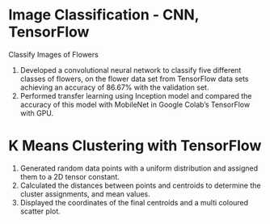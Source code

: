 # Image Classification - CNN, TensorFlow
Classify Images of Flowers 

1. Developed a convolutional neural network to classify five different classes of flowers, on the flower data set from TensorFlow data sets achieving an accuracy of 86.67% with the validation set. 
2. Performed transfer learning using Inception model and compared the accuracy of this model with MobileNet in Google Colab’s TensorFlow with GPU. 

# K Means Clustering with TensorFlow
1. Generated random data points with a uniform distribution and assigned them to a 2D tensor constant. 
2. Calculated the distances between points and centroids to determine the cluster assignments, and mean values.
3. Displayed the coordinates of the final centroids and a multi coloured scatter plot. 



